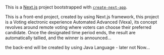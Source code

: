This is a [Next.js](https://nextjs.org) project bootstrapped with [`create-next-app`](https://github.com/vercel/next.js/tree/canary/packages/create-next-app).



This is a front-end project, created by using Next.js framework, this project is a Voting electronic experience  Automated Advanced (Vexa), its concept revolves around remote voting where voters can choose their preferred candidate. Once the designated time period ends, the result are automatically tallied, and the winner is announced...

 the back-end will be created by using Java Language - later not Now...